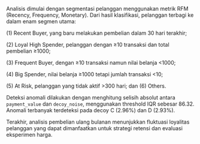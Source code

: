 Analisis dimulai dengan segmentasi pelanggan menggunakan metrik RFM (Recency, Frequency, Monetary). Dari hasil klasifikasi, pelanggan terbagi ke dalam enam segmen utama: 

(1) Recent Buyer, yang baru melakukan pembelian dalam 30 hari terakhir; 

(2) Loyal High Spender, pelanggan dengan ≥10 transaksi dan total pembelian ≥1000; 

(3) Frequent Buyer, dengan ≥10 transaksi namun nilai belanja <1000; 

(4) Big Spender, nilai belanja ≥1000 tetapi jumlah transaksi <10; 

(5) At Risk, pelanggan yang tidak aktif >300 hari; dan (6) Others.

Deteksi anomali dilakukan dengan menghitung selisih absolut antara `payment_value` dan `decoy_noise`, menggunakan threshold IQR sebesar 86.32. Anomali terbanyak terdeteksi pada decoy C (2.96%) dan D (2.93%).

Terakhir, analisis pembelian ulang bulanan menunjukkan fluktuasi loyalitas pelanggan yang dapat dimanfaatkan untuk strategi retensi dan evaluasi eksperimen harga.

